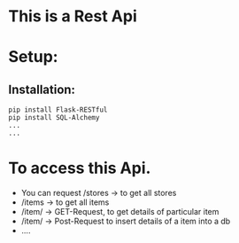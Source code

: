 # This is a Rest Api

# Setup:
## Installation:

```
pip install Flask-RESTful
pip install SQL-Alchemy
...
...
```

# To access this Api.
* You can request /stores -> to get all stores
* /items -> to get all items
* /item/<name> -> GET-Request, to get details of particular item
* /item/<name> -> Post-Request to insert details of a item into a db
* ....
